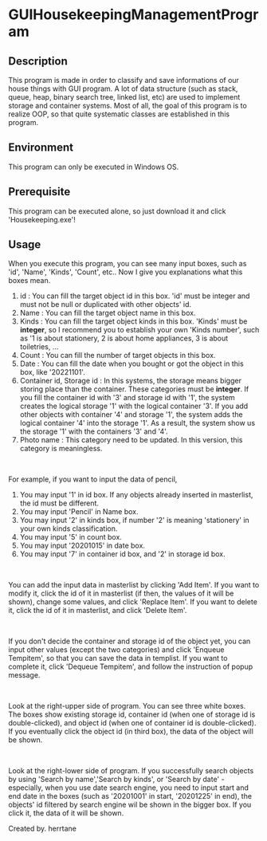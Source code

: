 # GUIHousekeepingManagementProgram

## Description

This program is made in order to classify and save informations of our house things with GUI program. A lot of data structure (such as stack, queue, heap, binary search tree, linked list, etc) are used to implement storage and container systems. Most of all, the goal of this program is to realize OOP, so that quite systematic classes are established in this program.

## Environment

This program can only be executed in Windows OS.

## Prerequisite

This program can be executed alone, so just download it and click 'Housekeeping.exe'!

## Usage

When you execute this program, you can see many input boxes, such as 'id', 'Name', 'Kinds', 'Count', etc.. Now I give you explanations what this boxes mean.

1. id : You can fill the target object id in this box. 'id' must be integer and must not be null or duplicated with other objects' id.
2. Name : You can fill the target object name in this box.
3. Kinds : You can fill the target object kinds in this box. 'Kinds' must be **integer**, so I recommend you to establish your own 'Kinds number', such as '1 is about stationery, 2 is about home appliances, 3 is about toiletries, ...
4. Count : You can fill the number of target objects in this box. 
5. Date : You can fill the date when you bought or got the object in this box, like '20221101'.
6. Container id, Storage id : In this systems, the storage means bigger storing place than the container. These categories must be **integer**. If you fill the container id with '3' and storage id with '1', the system creates the logical storage '1' with the logical container '3'. If you add other objects with container '4' and storage '1', the system adds the logical container '4' into the storage '1'. As a result, the system show us the storage '1' with the containers '3' and '4'.
7. Photo name : This category need to be updated. In this version, this category is meaningless.

<br/>

For example, if you want to input the data of pencil,

1. You may input '1' in id box. If any objects already inserted in masterlist, the id must be different.
2. You may input 'Pencil' in Name box.
3. You may input '2' in kinds box, if number '2' is meaning 'stationery' in your own kinds classification.
4. You may input '5' in count box.
5. You may input '20201015' in date box.
6. You may input '7' in container id box, and '2' in storage id box.

<br/>

You can add the input data in masterlist by clicking 'Add Item'. If you want to modify it, click the id of it in masterlist (if then, the values of it will be shown), change some values, and click 'Replace Item'. If you want to delete it, click the id of it in masterlist, and click 'Delete Item'.

<br/>

If you don't decide the container and storage id of the object yet, you can input other values (except the two categories) and click 'Enqueue Tempitem', so that you can save the data in templist. If you want to complete it, click 'Dequeue Tempitem', and follow the instruction of popup message.

<br/>

Look at the right-upper side of program. You can see three white boxes. The boxes show existing storage id, container id (when one of storage id is double-clicked), and object id (when one of container id is double-clicked). If you eventually click the object id (in third box), the data of the object will be shown.

<br/>

Look at the right-lower side of program. If you successfully search objects by using 'Search by name','Search by kinds', or 'Search by date' - especially, when you use date search engine, you need to input start and end date in the boxes (such as '20201001' in start, '20201225' in end), the objects' id filtered by search engine wil be shown in the bigger box. If you click it, the data of it will be shown.

Created by. herrtane
